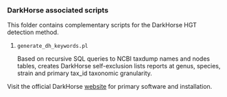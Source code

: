 ### DarkHorse associated scripts

This folder contains complementary scripts for the DarkHorse HGT detection method.

1. ```generate_dh_keywords.pl``` 

	Based on recursive SQL queries to NCBI taxdump names and nodes tables, creates
	DarkHorse self-exclusion lists reports at genus, species, strain and primary
	tax_id taxonomic granularity.

Visit the official DarkHorse [website](http://darkhorse.ucsd.edu/download.html)
for primary software and installation.